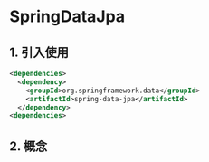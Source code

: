 # SpringDataJpa

## 1. 引入使用

```xml
<dependencies>
  <dependency>
    <groupId>org.springframework.data</groupId>
    <artifactId>spring-data-jpa</artifactId>
  </dependency>
<dependencies>
```



## 2. 概念


